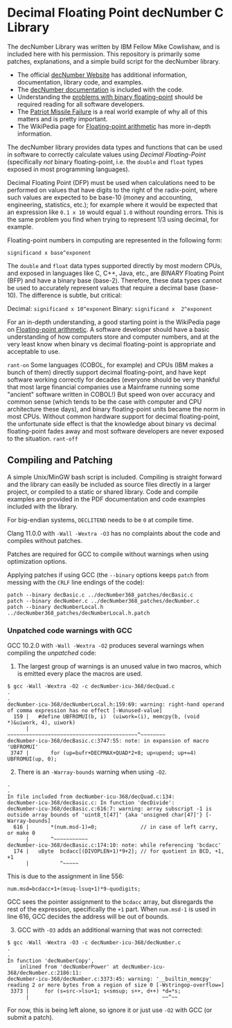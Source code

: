 # Decimal Floating Point decNumber C Library

The decNumber Library was written by IBM Fellow Mike Cowlishaw, and is included here with his permission.  This repository is primarily some patches, explanations, and a simple build script for the decNumber library.

- The official [decNumber Website](http://speleotrove.com/decimal/) has additional information, documentation, library code, and examples.
- The [decNumber documentation](decNumber-icu-368/decnumber.pdf) is included with the code.
- Understanding the [problems with binary floating-point](http://speleotrove.com/decimal/decifaq1.html#inexact) should be required reading for all software developers.
- The [Patriot Missile Failure](http://www-users.math.umn.edu/~arnold/disasters/patriot.html) is a real world example of why all of this matters and is pretty important.
- The WikiPedia page for [Floating-point arithmetic](https://en.wikipedia.org/wiki/Floating-point_arithmetic) has more in-depth information.

The decNumber library provides data types and functions that can be used in software to correctly calculate values using *Decimal Floating-Point* (specifically *not* binary floating-point, i.e. the `double` and `float` types exposed in most programming languages).

Decimal Floating Point (DFP) must be used when calculations need to be performed on values that have digits to the right of the radix-point, where such values are expected to be base-10 (money and accounting, engineering, statistics, etc.); for example where it would be expected that an expression like `0.1 x 10` would equal `1.0` without rounding errors.  This is the same problem you find when trying to represent 1/3 using decimal, for example.

Floating-point numbers in computing are represented in the following form:
```
significand x base^exponent
```

The `double` and `float` data types supported directly by most modern CPUs, and exposed in languages like C, C++, Java, etc., are *BINARY* Floating Point (BFP) and have a binary base (base-2).  Therefore, these data types cannot be used to accurately represent values that require a decimal base (base-10).  The difference is subtle, but critical:

Decimal: `significand x 10^exponent`
Binary:  `significand x  2^exponent`

For an in-depth understanding, a good starting point is the WikiPedia page on [Floating-point arithmetic](https://en.wikipedia.org/wiki/Floating-point_arithmetic).  A software developer should have a basic understanding of how computers store and computer numbers, and at the very least know when binary vs decimal floating-point is appropriate and acceptable to use.

`rant-on`
Some languages (COBOL, for example) and CPUs (IBM makes a bunch of them) directly support decimal floating-point, and have kept software working correctly for decades (everyone should be very thankful that most large financial companies use a Mainframe running some "ancient" software written in COBOL!)  But speed won over accuracy and common sense (which tends to be the case with computer and CPU architecture these days), and binary floating-point units became the norm in most CPUs.  Without common hardware support for decimal floating-point, the unfortunate side effect is that the knowledge about binary vs decimal floating-point fades away and most software developers are never exposed to the situation.
`rant-off`


## Compiling and Patching

A simple Unix/MinGW bash script is included.  Compiling is straight forward and the library can easily be included as source files directly in a larger project, or compiled to a static or shared library.  Code and compile examples are provided in the PDF documentation and code examples included with the library.

For big-endian systems, `DECLITEND` needs to  be `0` at compile time.

Clang 11.0.0 with `-Wall -Wextra -O3` has no complaints about the code and compiles without patches.

Patches are required for GCC to compile without warnings when using optimization options.

Applying patches if using GCC (the `--binary` options keeps `patch` from messing with the `CRLF` line endings of the code):
```
patch --binary decBasic.c ../decNumber368_patches/decBasic.c
patch --binary decNumber.c ../decNumber368_patches/decNumber.c
patch --binary decNumberLocal.h ../decNumber368_patches/decNumberLocal.h.patch
```


### Unpatched code warnings with GCC

GCC 10.2.0 with `-Wall -Wextra -O2` produces several warnings when compiling the *unpatched* code:


1. The largest group of warnings is an unused value in two macros, which is emitted every place the macros are used.
```
$ gcc -Wall -Wextra -O2 -c decNumber-icu-368/decQuad.c
.
.
decNumber-icu-368/decNumberLocal.h:159:69: warning: right-hand operand of comma expression has no effect [-Wunused-value]
  159 |   #define UBFROMUI(b, i)  (uiwork=(i), memcpy(b, (void *)&uiwork, 4), uiwork)
      |                           ~~~~~~~~~~~~~~~~~~~~~~~~~~~~~~~~~~~~~~~~~~^~~~~~~~~
decNumber-icu-368/decBasic.c:3747:55: note: in expansion of macro 'UBFROMUI'
 3747 |       for (up=bufr+DECPMAX+QUAD*2+8; up<upend; up+=4) UBFROMUI(up, 0);
```

2. There is an `-Warray-bounds` warning when using `-O2`.
```
.
.
In file included from decNumber-icu-368/decQuad.c:134:
decNumber-icu-368/decBasic.c: In function 'decDivide':
decNumber-icu-368/decBasic.c:616:7: warning: array subscript -1 is outside array bounds of 'uint8_t[47]' {aka 'unsigned char[47]'} [-Warray-bounds]
  616 |       *(num.msd-1)=0;              // in case of left carry, or make 0
      |       ^~~~~~~~~~~~
decNumber-icu-368/decBasic.c:174:10: note: while referencing 'bcdacc'
  174 |   uByte  bcdacc[(DIVOPLEN+1)*9+2]; // for quotient in BCD, +1, +1
      |          ^~~~~~
```

This is due to the assignment in line 556:
```
num.msd=bcdacc+1+(msuq-lsuq+1)*9-quodigits;
```
GCC sees the pointer assignment to the `bcdacc` array, but disregards the rest of the expression, specifically the `+1` part.  When `num.msd-1` is used in line 616, GCC decides the address will be out of bounds.


3. GCC with `-O3` adds an additional warning that was not corrected:
```
$ gcc -Wall -Wextra -O3 -c decNumber-icu-368/decNumber.c
.
.
In function 'decNumberCopy',
    inlined from 'decNumberPower' at decNumber-icu-368/decNumber.c:2186:11:
decNumber-icu-368/decNumber.c:3373:45: warning: '__builtin_memcpy' reading 2 or more bytes from a region of size 0 [-Wstringop-overflow=]
 3373 |     for (s=src->lsu+1; s<smsup; s++, d++) *d=*s;
      |                                           ~~^~~
```
For now, this is being left alone, so ignore it or just use `-O2` with GCC (or submit a patch).
